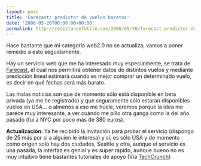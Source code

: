 ```yaml
---
layout: post
title: 'Farecast: predictor de vuelos baratos'
date: '2006-05-26T00:00:00+00:00'
permalink: http://resistancefutile.com/2006/05/26/farecast-predictor-de-vuelos-baratos-2/
---
```

<a href="http://www.farecast.com/"><img style="float:right; margin:0 0 10px 10px;cursor:pointer; cursor:hand;" src="http://photos1.blogger.com/blogger/6639/1972/320/farecastlogo.gif" border="0" alt="" /></a>Hace bastante que mi categoría web2.0 no se actualiza, vamos a poner remedio a esto seguidamente.

Hay un servicio web que me ha interesado muy especialmente, se trata de <a href="http://www.farecast.com/">Farecast</a>, el cual nos permitirá obtener datos de distintos vuelos y mediante predicción lineal estimará cuando es mejor comprar un determinado vuelo, es decir en qué fechas será más barato.

Las malas noticias son que de momento sólo está disponible en beta privada (ya me he registrado) y que seguramente sólo estaran disponibles vuelos en USA... o almenos a eso me huele, veremos porque la idea me parece muy interesante, a ver cuándo me pillo otra ganga como la del año pasado (fui a NYC por poco más de 380 euros).

<span style="font-weight:bold;">Actualización</span>: Ya he recibido la invitación para probar el servicio (dispongo de 25 más por si a alguien le interesa) y sí, es sólo USA y de momento como origen solo hay dos ciudades, Seattle y otra, aunque el servicio es una pasada, la interfaz es genial y es super rápido, aunque bueno no es muy intuitivo tiene bastantes tutoriales de apoyo
(Vía <a href="http://www.techcrunch.com/2006/05/26/use-farecast-to-find-flight-deals-or-just-fly-southwest/">TechCrunch</a>)
